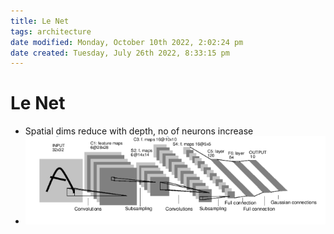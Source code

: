 ```yaml
---
title: Le Net
tags: architecture
date modified: Monday, October 10th 2022, 2:02:24 pm
date created: Tuesday, July 26th 2022, 8:33:15 pm
---
```


# Le Net
- Spatial dims reduce with depth, no of neurons increase
- ![im](images/Pasted%20image%2020220306115954.png)



